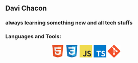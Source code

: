 <h2 lign="left"> Davi Chacon
<h3 lign="left"> always learning something new and all tech stuffs</h3>

 <h3><a href="https://www.linkedin.com/in/davi-chacon-5123b018a" target="blank"></a> </p> </H3>

<p align="left">

<h3 align="left">Languages and Tools:</h3>
<div align="center" style="display: inline_block">
  <img align="center" height="40" width="40" src="https://github.com/devicons/devicon/blob/v2.14.0/icons/html5/html5-original.svg" alt="HTML5" />
  <img align="center" height="40" width="40" src="https://github.com/devicons/devicon/blob/v2.14.0/icons/css3/css3-original.svg"  alt="CSS3" />
  <img align="center" height="40" width="40" src="https://github.com/devicons/devicon/blob/v2.14.0/icons/javascript/javascript-original.svg" alt="Javascript" />
  <img align="center" height="40" width="40" src="https://github.com/devicons/devicon/blob/v2.14.0/icons/typescript/typescript-original.svg" alt="Typescript" />
  <img align="center" height="40" width="40" src="https://github.com/devicons/devicon/blob/v2.14.0/icons/git/git-original.svg" alt="Git" />
</div>
 
</div>
